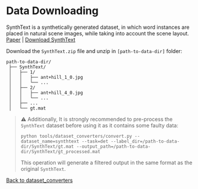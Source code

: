 # Data Downloading

SynthText is a synthetically generated dataset, in which word instances are placed in natural scene images, while taking into account the scene layout.
[Paper](https://www.robots.ox.ac.uk/~vgg/publications/2016/Gupta16/) | [Download SynthText](https://academictorrents.com/details/2dba9518166cbd141534cbf381aa3e99a087e83c)


Download the `SynthText.zip` file and unzip in `[path-to-data-dir]` folder:
```
path-to-data-dir/
 ├── SynthText/
 │   ├── 1/
 │   │   ├── ant+hill_1_0.jpg
 │   │   └── ...
 │   ├── 2/
 │   │   ├── ant+hill_4_0.jpg
 │   │   └── ...
 │   ├── ...
 │   └── gt.mat
```

> :warning: Additionally, It is strongly recommended to pre-process the `SynthText` dataset before using it as it contains some faulty data:
> ```shell
> python tools/dataset_converters/convert.py --dataset_name=synthtext --task=det --label_dir=/path-to-data-dir/SynthText/gt.mat --output_path=/path-to-data-dir/SynthText/gt_processed.mat
> ```
> This operation will generate a filtered output in the same format as the original `SynthText`.

[Back to dataset_converters](../mkdocs/dataset_converters.md)
